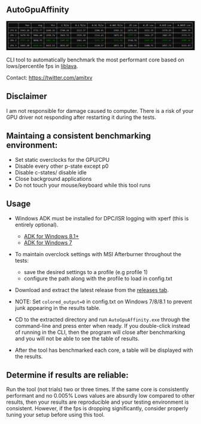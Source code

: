 ## AutoGpuAffinity

<img src="./img/exampleoutput.png" width="1000"> 

CLI tool to automatically benchmark the most performant core based on lows/percentile fps in [liblava](https://github.com/liblava/liblava).

Contact: https://twitter.com/amitxv

## Disclaimer
I am not responsible for damage caused to computer. There is a risk of your GPU driver not responding after restarting it during the tests.

## Maintaing a consistent benchmarking environment:

 - Set static overclocks for the GPU/CPU
 - Disable every other p-state except p0
 - Disable c-states/ disable idle
 - Close background applications
 - Do not touch your mouse/keyboard while this tool runs

## Usage

- Windows ADK must be installed for DPC/ISR logging with xperf (this is entirely optional).
    - [ADK for Windows 8.1+](https://docs.microsoft.com/en-us/windows-hardware/get-started/adk-install)
    - [ADK for Windows 7](http://download.microsoft.com/download/A/6/A/A6AC035D-DA3F-4F0C-ADA4-37C8E5D34E3D/setup/WinSDKPerformanceToolKit_amd64/wpt_x64.msi)

- To maintain overclock settings with MSI Afterburner throughout the tests:

    - save the desired settings to a profile (e.g profile 1)
    - configure the path along with the profile to load in config.txt
    
- Download and extract the latest release from the [releases tab](https://github.com/amitxv/AutoGpuAffinity/releases).

- NOTE: Set ``colored_output=0`` in config.txt on Windows 7/8/8.1 to prevent junk appearing in the results table.

- CD to the extracted directory and run ``AutoGpuAffinity.exe`` through the command-line and press enter when ready. If you double-click instead of running in the CLI, then the program will close after benchmarking and you will not be able to see the table of results.

- After the tool has benchmarked each core, a table will be displayed with the results.

## Determine if results are reliable:

Run the tool (not trials) two or three times. If the same core is consistently performant and no 0.005% Lows values are absurdly low compared to other results, then your results are reproducible and your testing environment is consistent. However, if the fps is dropping significantly, consider properly tuning your setup before using this tool.